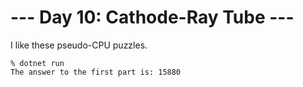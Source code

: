 # --- Day 10: Cathode-Ray Tube ---

I like these pseudo-CPU puzzles.

```
% dotnet run
The answer to the first part is: 15880
```